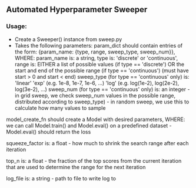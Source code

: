 ## Automated Hyperparameter Sweeper
### Usage:
- Create a Sweeper() instance from sweep.py
- Takes the following parameters:
param_dict should contain entries of the form:
    {param_name: {type, range, sweep_type, sweep_num}},
    WHERE:
    param_name is:
        a string,
    type is:
        'discrete' or 'continuous',
    range is:
        EITHER
            a list of possible values (if type == 'discrete')
        OR
            the start and end of the possible range (if type == 'continuous')
                (must have start > 0 and start < end)
    sweep_type (for type == 'continuous' only) is:
        'linear'
        'exp' (e.g. 1e-8, 1e-7, 1e-6, ...)
        'log' (e.g. log(1e-2), log(2e-2), log(3e-2), ...)
    sweep_num (for type == 'continuous' only) is:
        an integer
            - in grid sweep, we check sweep_num values in the possible range,
                distributed according to sweep_type)
            - in random sweep, we use this to calculate how many values to
                sample

model_create_fn should create a Model with desired parameters,
    WHERE:
        we can call Model.train() and Model.eval() on a predefined dataset
            - Model.eval() should return the loss

squeeze_factor is:
    a float
        - how much to shrink the search range after each iteration

top_n is:
    a float
        - the fraction of the top scores from the current iteration
            that are used to determine the range for the next iteration

log_file is:
    a string
        - path to file to write log to
